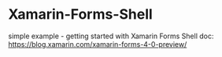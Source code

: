 # Xamarin-Forms-Shell
simple example - getting started with Xamarin Forms Shell
doc: https://blog.xamarin.com/xamarin-forms-4-0-preview/
